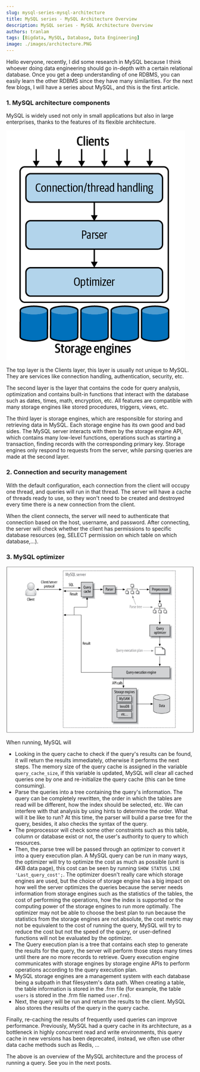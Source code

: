 ```yaml
---
slug: mysql-series-mysql-architecture
title: MySQL series - MySQL Architecture Overview
description: MySQL series - MySQL Architecture Overview
authors: tranlam
tags: [Bigdata, MySQL, Database, Data Engineering]
image: ./images/architecture.PNG
---
```


Hello everyone, recently, I did some research in MySQL because I think whoever doing data engineering should go in-depth with a certain relational database. Once you get a deep understanding of one RDBMS, you can easily learn the other RDBMS since they have many similarities. For the next few blogs, I will have a series about MySQL, and this is the first article.

<!--truncate-->

### 1. MySQL architecture components

MySQL is widely used not only in small applications but also in large enterprises, thanks to the features of its flexible architecture.

![Architecture](./images/architecture.PNG)

The top layer is the Clients layer, this layer is usually not unique to MySQL. They are services like connection handling, authentication, security, etc.

The second layer is the layer that contains the code for query analysis, optimization and contains built-in functions that interact with the database such as dates, times, math, encryption, etc. All features are compatible with many storage engines like stored procedures, triggers, views, etc.

The third layer is storage engines, which are responsible for storing and retrieving data in MySQL. Each storage engine has its own good and bad sides. The MySQL server interacts with them by the storage engine API, which contains many low-level functions, operations such as starting a transaction, finding records with the corresponding primary key. Storage engines only respond to requests from the server, while parsing queries are made at the second layer.

### 2. Connection and security management

With the default configuration, each connection from the client will occupy one thread, and queries will run in that thread. The server will have a cache of threads ready to use, so they won't need to be created and destroyed every time there is a new connection from the client.

When the client connects, the server will need to authenticate that connection based on the host, username, and password. After connecting, the server will check whether the client has permissions to specific database resources (eg, SELECT permission on which table on which database,…).

### 3. MySQL optimizer

![Overall](./images/overall.PNG)

When running, MySQL will

- Looking in the query cache to check if the query's results can be found, it will return the results immediately, otherwise it performs the next steps. The memory size of the query cache is assigned in the variable `query_cache_size`, if this variable is updated, MySQL will clear all cached queries one by one and re-initialize the query cache (this can be time consuming).
- Parse the queries into a tree containing the query's information. The query can be completely rewritten, the order in which the tables are read will be different, how the index should be selected, etc. We can interfere with that analysis by using hints to determine the order. What will it be like to run? At this time, the parser will build a parse tree for the query, besides, it also checks the syntax of the query.
- The preprocessor will check some other constraints such as this table, column or database exist or not, the user's authority to query to which resources.
- Then, the parse tree will be passed through an optimizer to convert it into a query execution plan. A MySQL query can be run in many ways, the optimizer will try to optimize the cost as much as possible (unit is 4KB data page), this cost can be seen by running `SHOW STATUS LIKE 'Last_query_cost';`. The optimizer doesn't really care which storage engines are used, but the choice of storage engine has a big impact on how well the server optimizes the queries because the server needs information from storage engines such as the statistics of the tables, the cost of performing the operations, how the index is supported or the computing power of the storage engines to run more optimally. The optimizer may not be able to choose the best plan to run because the statistics from the storage engines are not absolute, the cost metric may not be equivalent to the cost of running the query, MySQL will try to reduce the cost but not the speed of the query, or user-defined functions will not be evaluated by the optimizer.
- The Query execution plan is a tree that contains each step to generate the results for the query, the server will perform those steps many times until there are no more records to retrieve. Query execution engine communicates with storage engines by storage engine APIs to perform operations according to the query execution plan.
- MySQL storage engines are a management system with each database being a subpath in that filesystem's data path. When creating a table, the table information is stored in the .frm file (for example, the table `users` is stored in the .frm file named `user.frm`).
- Next, the query will be run and return the results to the client. MySQL also stores the results of the query in the query cache.

Finally, re-caching the results of frequently used queries can improve performance. Previously, MySQL had a query cache in its architecture, as a bottleneck in highly concurrent read and write environments, this query cache in new versions has been deprecated, instead, we often use other data cache methods such as Redis, ...

The above is an overview of the MySQL architecture and the process of running a query. See you in the next posts.
